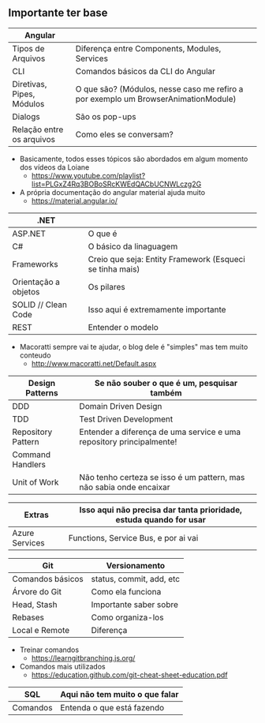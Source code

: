 ## Importante ter base


| Angular |  |
| ------ | ------ |
| Tipos de Arquivos | Diferença entre Components, Modules, Services |
| CLI | Comandos básicos da CLI do Angular |
| Diretivas, Pipes, Módulos | O que são? (Módulos, nesse caso me refiro a por exemplo um BrowserAnimationModule) |
| Dialogs | São os pop-ups |
|  Relação entre os arquivos | Como eles se conversam? |

- Basicamente, todos esses tópicos são abordados em algum momento dos vídeos da Loiane 
    - https://www.youtube.com/playlist?list=PLGxZ4Rq3BOBoSRcKWEdQACbUCNWLczg2G
- A própria documentação do angular material ajuda muito 
    - https://material.angular.io/


| .NET |  |
| ------ | ------ |
| ASP.NET | O que é |
| C# | O básico da linaguagem |
| Frameworks  | Creio que seja: Entity Framework (Esqueci se tinha mais) |
| Orientação a objetos | Os pilares  |
|  SOLID // Clean Code | Isso aqui é extremamente importante |
|  REST | Entender o modelo |

- Macoratti sempre vai te ajudar, o blog dele é "simples" mas tem muito conteudo 
    - http://www.macoratti.net/Default.aspx

| Design Patterns | Se não souber o que é um, pesquisar também |
| ------ | ------ |
|DDD| Domain Driven Design|
|TDD| Test Driven Development |
|Repository Pattern| Entender a diferença de uma service e uma repository principalmente! |
|Command Handlers||
|Unit of Work|Não tenho certeza se isso é um pattern, mas não sabia onde encaixar|

| Extras | Isso aqui não precisa dar tanta prioridade, estuda quando for usar |
| ------ | ------ |
| Azure Services | Functions, Service Bus, e por ai vai |

| Git | Versionamento |
| ------ | ------ |
|Comandos básicos| status, commit, add, etc|
|Árvore do Git| Como ela funciona|
|Head, Stash|Importante saber sobre|
|Rebases| Como organiza-los|
|Local e Remote|Diferença|

- Treinar comandos 
    - https://learngitbranching.js.org/
- Comandos mais utilizados
    - https://education.github.com/git-cheat-sheet-education.pdf

| SQL | Aqui não tem muito o que falar |
| ------ | ------ |
|Comandos|Entenda o que está fazendo|
